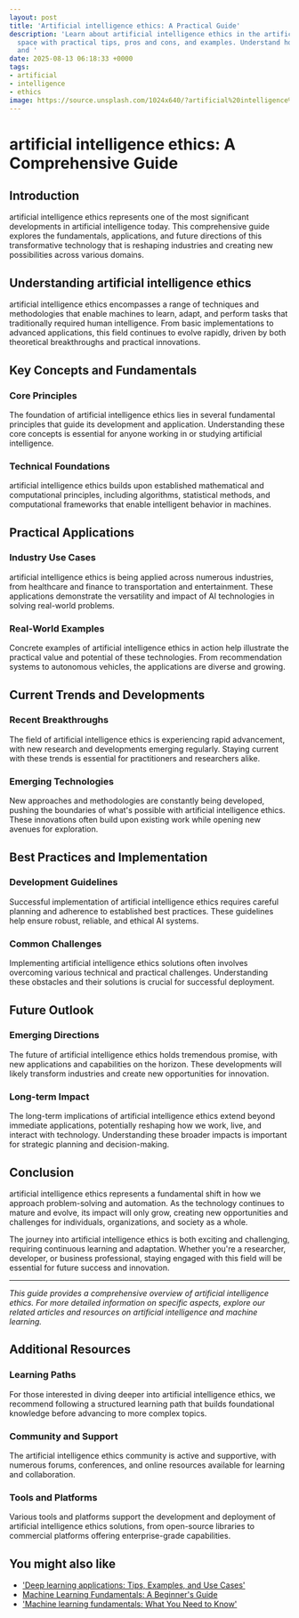 ```yaml
---
layout: post
title: 'Artificial intelligence ethics: A Practical Guide'
description: 'Learn about artificial intelligence ethics in the artificial intelligence
  space with practical tips, pros and cons, and examples. Understand how it works
  and '
date: 2025-08-13 06:18:33 +0000
tags:
- artificial
- intelligence
- ethics
image: https://source.unsplash.com/1024x640/?artificial%20intelligence%20ethics
---
```


# artificial intelligence ethics: A Comprehensive Guide

## Introduction

artificial intelligence ethics represents one of the most significant developments in artificial intelligence today. This comprehensive guide explores the fundamentals, applications, and future directions of this transformative technology that is reshaping industries and creating new possibilities across various domains.

## Understanding artificial intelligence ethics

artificial intelligence ethics encompasses a range of techniques and methodologies that enable machines to learn, adapt, and perform tasks that traditionally required human intelligence. From basic implementations to advanced applications, this field continues to evolve rapidly, driven by both theoretical breakthroughs and practical innovations.

## Key Concepts and Fundamentals

### Core Principles
The foundation of artificial intelligence ethics lies in several fundamental principles that guide its development and application. Understanding these core concepts is essential for anyone working in or studying artificial intelligence.

### Technical Foundations
artificial intelligence ethics builds upon established mathematical and computational principles, including algorithms, statistical methods, and computational frameworks that enable intelligent behavior in machines.

## Practical Applications

### Industry Use Cases
artificial intelligence ethics is being applied across numerous industries, from healthcare and finance to transportation and entertainment. These applications demonstrate the versatility and impact of AI technologies in solving real-world problems.

### Real-World Examples
Concrete examples of artificial intelligence ethics in action help illustrate the practical value and potential of these technologies. From recommendation systems to autonomous vehicles, the applications are diverse and growing.

## Current Trends and Developments

### Recent Breakthroughs
The field of artificial intelligence ethics is experiencing rapid advancement, with new research and developments emerging regularly. Staying current with these trends is essential for practitioners and researchers alike.

### Emerging Technologies
New approaches and methodologies are constantly being developed, pushing the boundaries of what's possible with artificial intelligence ethics. These innovations often build upon existing work while opening new avenues for exploration.

## Best Practices and Implementation

### Development Guidelines
Successful implementation of artificial intelligence ethics requires careful planning and adherence to established best practices. These guidelines help ensure robust, reliable, and ethical AI systems.

### Common Challenges
Implementing artificial intelligence ethics solutions often involves overcoming various technical and practical challenges. Understanding these obstacles and their solutions is crucial for successful deployment.

## Future Outlook

### Emerging Directions
The future of artificial intelligence ethics holds tremendous promise, with new applications and capabilities on the horizon. These developments will likely transform industries and create new opportunities for innovation.

### Long-term Impact
The long-term implications of artificial intelligence ethics extend beyond immediate applications, potentially reshaping how we work, live, and interact with technology. Understanding these broader impacts is important for strategic planning and decision-making.

## Conclusion

artificial intelligence ethics represents a fundamental shift in how we approach problem-solving and automation. As the technology continues to mature and evolve, its impact will only grow, creating new opportunities and challenges for individuals, organizations, and society as a whole.

The journey into artificial intelligence ethics is both exciting and challenging, requiring continuous learning and adaptation. Whether you're a researcher, developer, or business professional, staying engaged with this field will be essential for future success and innovation.

---

*This guide provides a comprehensive overview of artificial intelligence ethics. For more detailed information on specific aspects, explore our related articles and resources on artificial intelligence and machine learning.*

## Additional Resources

### Learning Paths
For those interested in diving deeper into artificial intelligence ethics, we recommend following a structured learning path that builds foundational knowledge before advancing to more complex topics.

### Community and Support
The artificial intelligence ethics community is active and supportive, with numerous forums, conferences, and online resources available for learning and collaboration.

### Tools and Platforms
Various tools and platforms support the development and deployment of artificial intelligence ethics solutions, from open-source libraries to commercial platforms offering enterprise-grade capabilities.

## You might also like
- ['Deep learning applications: Tips, Examples, and Use Cases'](/nichedaily/deep-learning-applications/)
- [Machine Learning Fundamentals: A Beginner's Guide](/nichedaily/sample-post/)
- ['Machine learning fundamentals: What You Need to Know'](/nichedaily/machine-learning-fundamentals/)
